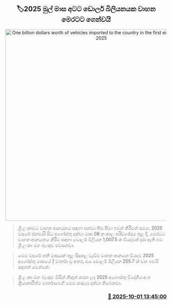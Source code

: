 <p align='center'><b><h2 align='center' title='One billion dollars worth of vehicles imported to the country in the first eight months of 2025'>🏷2025 මුල් මාස අටට ඩොලර් බිලියනයක වාහන මෙරටට ගෙන්වයි</h2></b></p>
<p align='center'><img src='https://helakuru.sgp1.cdn.digitaloceanspaces.com/esana/images/lib/vehical-import-ship.jpg' width='600' alt='One billion dollars worth of vehicles imported to the country in the first eight months of 2025'></p>

> ශ්‍රී ලංකාවට වාහන ආනයනය සඳහා පනවා තිබූ සීමා ඉවත් කිරීමත් සමග, 2025 වසරේ ජනවාරි සිට අගෝස්තු දක්වා මාස 08 ක කාල පරිච්ඡේදය තුළ දී, මෙරටට වාහන ආනයනය කිරීම සඳහා ඩොලර් මිලියන 1,007.5 ක වියදමක් දරා ඇති බව ශ්‍රී ලංකා මහ බැංකුව පවසනවා.

> මෙම වසරේ තනි මාසයක් තුළ සිදුකළ වැඩිම වාහන ආනයන වියදම 2025 අගෝස්තු මාසයේ දී වාර්තා වූ අතර, එය ඩොලර් මිලියන 255.7 ක් වන බවයි සඳහන් වෙන්නේ.

> ශ්‍රී ලංකා මහ බැංකුව විසින් නිකුත් කරන ලද 2025 අගොස්තු විදේශීය අංශ ක්‍රියාකාරීත්ව වාර්තාවෙහි මෙම කරුණු දක්වා තිබෙනවා.



<h3 align='right'><a href='https://www.helakuru.lk/esana/p/114140/'>📅 2025-10-01 13:45:00</a></h3>
